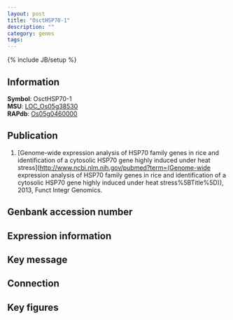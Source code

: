 ```yaml
---
layout: post
title: "OsctHSP70-1"
description: ""
category: genes
tags: 
---
```

{% include JB/setup %}

## Information
__Symbol__: OsctHSP70-1  
__MSU__: [LOC_Os05g38530](http://rice.plantbiology.msu.edu/cgi-bin/ORF_infopage.cgi?orf=LOC_Os05g38530)  
__RAPdb__: [Os05g0460000](http://rapdb.dna.affrc.go.jp/viewer/gbrowse_details/irgsp1?name=Os05g0460000)  

## Publication
1. [Genome-wide expression analysis of HSP70 family genes in rice and identification of a cytosolic HSP70 gene highly induced under heat stress](http://www.ncbi.nlm.nih.gov/pubmed?term=(Genome-wide expression analysis of HSP70 family genes in rice and identification of a cytosolic HSP70 gene highly induced under heat stress%5BTitle%5D)), 2013, Funct Integr Genomics.

## Genbank accession number

## Expression information

## Key message

## Connection

## Key figures


